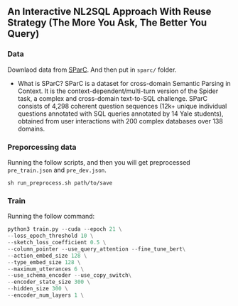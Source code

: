 ## An Interactive NL2SQL Approach With Reuse Strategy (The More You Ask, The Better You Query)

### Data
Downlaod data from [SParC](https://yale-lily.github.io/sparc). And then put in `sparc/` folder.
- What is SParC?
SParC is a dataset for cross-domain Semantic Parsing in Context. It is the context-dependent/multi-turn version of the Spider task, a complex and cross-domain text-to-SQL challenge. SParC consists of 4,298 coherent question sequences (12k+ unique individual questions annotated with SQL queries annotated by 14 Yale students), obtained from user interactions with 200 complex databases over 138 domains.

### Preporcessing data
Running the follow scripts, and then you will get preprocessed `pre_train.json`  and `pre_dev.json`.  
```
sh run_preprocess.sh path/to/save
```

### Train
Running the follow command:
```python
python3 train.py --cuda --epoch 21 \
--loss_epoch_threshold 10 \
--sketch_loss_coefficient 0.5 \
--column_pointer --use_query_attention --fine_tune_bert\
--action_embed_size 128 \
--type_embed_size 128 \
--maximum_utterances 6 \
--use_schema_encoder --use_copy_switch\
--encoder_state_size 300 \
--hidden_size 300 \
--encoder_num_layers 1 \


```

